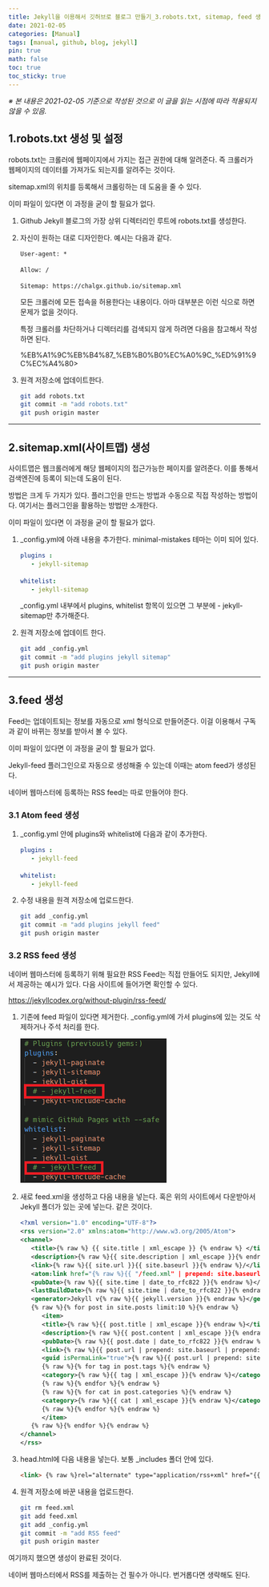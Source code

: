 ```yaml
---
title: Jekyll을 이용해서 깃허브로 블로그 만들기_3.robots.txt, sitemap, feed 생성 및 설정
date: 2021-02-05
categories: [Manual]
tags: [manual, github, blog, jekyll]
pin: true
math: false
toc: true
toc_sticky: true
---
```


_※ 본 내용은 2021-02-05 기준으로 작성된 것으로 이 글을 읽는 시점에 따라 적용되지 않을 수 있음._

## __1.robots.txt 생성 및 설정__

robots.txt는 크롤러에 웹페이지에서 가지는 접근 권한에 대해 알려준다. 즉 크롤러가 웹페이지의 데이터를 가져가도 되는지를 알려주는 것이다.

sitemap.xml의 위치를 등록해서 크롤링하는 데 도움을 줄 수 있다.

이미 파일이 있다면 이 과정을 굳이 할 필요가 없다.

1. Github Jekyll 블로그의 가장 상위 디렉터리인 루트에 robots.txt를 생성한다.

2. 자신이 원하는 대로 디자인한다. 예시는 다음과 같다.

   ```
   User-agent: *

   Allow: /

   Sitemap: https://chalgx.github.io/sitemap.xml
   ```

   모든 크롤러에 모든 접속을 허용한다는 내용이다. 아마 대부분은 이런 식으로 하면 문제가 없을 것이다.

   특정 크롤러를 차단하거나 디렉터리를 검색되지 않게 하려면 다음을 참고해서 작성하면 된다.

   %EB%A1%9C%EB%B4%87_%EB%B0%B0%EC%A0%9C_%ED%91%9C%EC%A4%80>

3. 원격 저장소에 업데이트한다.

   ```bash
   git add robots.txt
   git commit -m "add robots.txt"
   git push origin master
   ```

***

## __2.sitemap.xml(사이트맵) 생성__

사이트맵은 웹크롤러에게 해당 웹페이지의 접근가능한 페이지를 알려준다. 이를 통해서 검색엔진에 등록이 되는데 도움이 된다.

방법은 크게 두 가지가 있다. 플러그인을 만드는 방법과 수동으로 직접 작성하는 방법이다. 여기서는 플러그인을 활용하는 방법만 소개한다.

이미 파일이 있다면 이 과정을 굳이 할 필요가 없다.

1. _config.yml에 아래 내용을 추가한다. minimal-mistakes 테마는 이미 되어 있다.

   ```yml
   plugins :
      - jekyll-sitemap

   whitelist:
      - jekyll-sitemap
   ```

   _config.yml 내부에서 plugins, whitelist 항목이 있으면 그 부분에 - jekyll-sitemap만 추가해준다.

2. 원격 저장소에 업데이트 한다.

   ```bash
   git add _config.yml
   git commit -m "add plugins jekyll sitemap"
   git push origin master
   ```

***

## __3.feed 생성__

Feed는 업데이트되는 정보를 자동으로 xml 형식으로 만들어준다. 이걸 이용해서 구독과 같이 바뀌는 정보를 받아서 볼 수 있다.

이미 파일이 있다면 이 과정을 굳이 할 필요가 없다.

Jekyll-feed 플러그인으로 자동으로 생성해줄 수 있는데 이때는 atom feed가 생성된다.

네이버 웹마스터에 등록하는 RSS feed는 따로 만들어야 한다.

### __3.1 Atom feed 생성__

1. _config.yml 안에 plugins와 whitelist에 다음과 같이 추가한다.

   ```yml
   plugins :
      - jekyll-feed

   whitelist:
      - jekyll-feed
   ```

2. 수정 내용을 원격 저장소에 업로드한다.

   ```bash
   git add _config.yml
   git commit -m "add plugins jekyll feed"
   git push origin master
   ```

### __3.2 RSS feed 생성__

네이버 웹마스터에 등록하기 위해 필요한 RSS Feed는 직접 만들어도 되지만, Jekyll에서 제공하는 예시가 있다. 다음 사이트에 들어가면 확인할 수 있다.

<https://jekyllcodex.org/without-plugin/rss-feed/>

1. 기존에 feed 파일이 있다면 제거한다. _config.yml에 가서 plugins에 있는 것도 삭제하거나 주석 처리를 한다.

   ![RssFeed1](/images/Jekyll3/RssFeed1.PNG)

2. 새로 feed.xml을 생성하고 다음 내용을 넣는다. 혹은 위의 사이트에서 다운받아서 Jekyll 폴더가 있는 곳에 넣는다. 같은 것이다.

   ```xml
   <?xml version="1.0" encoding="UTF-8"?>
   <rss version="2.0" xmlns:atom="http://www.w3.org/2005/Atom">
   <channel>
      <title>{% raw %} {{ site.title | xml_escape }} {% endraw %} </title>
      <description>{% raw %}{{ site.description | xml_escape }}{% endraw %}</description>
      <link>{% raw %}{{ site.url }}{{ site.baseurl }}{% endraw %}/</link>
      <atom:link href="{% raw %}{{ "/feed.xml" | prepend: site.baseurl | prepend: site.url }}{% endraw %}" rel="self" type="application/rss+xml"/>
      <pubDate>{% raw %}{{ site.time | date_to_rfc822 }}{% endraw %}</pubDate>
      <lastBuildDate>{% raw %}{{ site.time | date_to_rfc822 }}{% endraw %}</lastBuildDate>
      <generator>Jekyll v{% raw %}{{ jekyll.version }}{% endraw %}</generator>
      {% raw %}{% for post in site.posts limit:10 %}{% endraw %}
         <item>
         <title>{% raw %}{{ post.title | xml_escape }}{% endraw %}</title>
         <description>{% raw %}{{ post.content | xml_escape }}{% endraw %}</description>
         <pubDate>{% raw %}{{ post.date | date_to_rfc822 }}{% endraw %}</pubDate>
         <link>{% raw %}{{ post.url | prepend: site.baseurl | prepend: site.url }}{% endraw %}</link>
         <guid isPermaLink="true">{% raw %}{{ post.url | prepend: site.baseurl | prepend: site.url }}{% endraw %}</guid>
         {% raw %}{% for tag in post.tags %}{% endraw %}
         <category>{% raw %}{{ tag | xml_escape }}{% endraw %}</category>
         {% raw %}{% endfor %}{% endraw %}
         {% raw %}{% for cat in post.categories %}{% endraw %}
         <category>{% raw %}{{ cat | xml_escape }}{% endraw %}</category>
         {% raw %}{% endfor %}{% endraw %}
         </item>
      {% raw %}{% endfor %}{% endraw %}
   </channel>
   </rss>
   ```

3. head.html에 다음 내용을 넣는다. 보통 _includes 폴더 안에 있다.

   ```html
   <link> {% raw %}rel="alternate" type="application/rss+xml" href="{{ site.url }}/feed.xml"{% endraw %}<\link>
   ```

4. 원격 저장소에 바꾼 내용을 업로드한다.

   ```bash
   git rm feed.xml
   git add feed.xml
   git add _config.yml
   git commit -m "add RSS feed"
   git push origin master
   ```

여기까지 했으면 생성이 완료된 것이다.

네이버 웹마스터에서 RSS를 제출하는 건 필수가 아니다. 번거롭다면 생략해도 된다.
